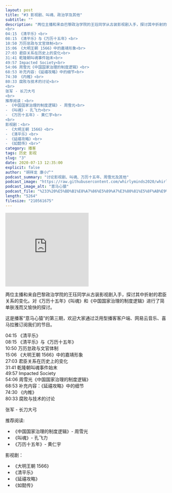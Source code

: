 ```yaml
---
layout: post
title: "#3 影视剧、叫魂、政治学及其他"
subtitle: ""
description: "两位主播和来自巴黎政治学院的王珏同学从古装影视剧入手，探讨其中折射的君臣关系的变化。对《万历十五年》《叫魂》和《中国国家治理的制度逻辑》进行了简单肤浅而又愉快的探讨。<br>
<br>
04:15 《清平乐》<br>
08:15 《清平乐》与《万历十五年》<br>
10:50 万历怠政与文官体制<br>
15:06 《大明王朝 1566》中的嘉靖形象<br>
27:03 君臣关系在历史上的变化<br>
31:41 乾隆朝叫魂事件始末<br>
49:57 Impacted Society<br>
54:06 周雪光《中国国家治理的制度逻辑》<br>
68:53 补充内容:《延禧攻略》中的细节<br>
74:30 《内帷》<br>
80:33 腐败与技术的讨论<br>
<br>
张军 - 长刀大弓
<br>
推荐阅读：<br>
- 《中国国家治理的制度逻辑》- 周雪光<br>
- 《叫魂》- 孔飞力<br>
- 《万历十五年》- 黄仁宇<br>
<br>
影视剧：<br>
- 《大明王朝 1566》<br>
- 《清平乐》<br>
- 《延禧攻略》<br>
- 《如懿传》<br>"
category: 播客
tags: 历史 影视
slug: "3"
date: 2020-07-13 12:35:00 
explicit: false
author: "胡祥龙 康小广"
podcast_summary: "讨论影视剧、叫魂、万历十五年、周雪光及其他"
podcast_image: "https://raw.githubusercontent.com/whirlyminds2020/whirlyminds2020.github.io/master/assets/images/logo.png"
podcast_image_alt: "意马心猿"
podcast_file: "%233%20%E5%BD%B1%E8%A7%86%E5%89%A7%E3%80%81%E5%8F%AB%E9%AD%82%E3%80%81%E6%94%BF%E6%B2%BB%E5%AD%A6%E5%8F%8A%E5%85%B6%E4%BB%96.mp3"
length: "5264"
filesize: "210561675"
---
```


<iframe height="230" width="260" src="https://www.ximalaya.com/thirdparty/player/sound/player.html?id=316366338&type=red" frameborder=0 allowfullscreen></iframe>

两位主播和来自巴黎政治学院的王珏同学从古装影视剧入手，探讨其中折射的君臣关系的变化。对《万历十五年》《叫魂》和《中国国家治理的制度逻辑》进行了简单肤浅而又愉快的探讨。

这是播客“意马心猿”的第三期，欢迎大家通过泛用型播客客户端、网易云音乐、喜马拉雅订阅我们的节目。

04:15 《清平乐》  
08:15 《清平乐》与《万历十五年》  
10:50 万历怠政与文官体制  
15:06 《大明王朝 1566》中的嘉靖形象  
27:03 君臣关系在历史上的变化  
31:41 乾隆朝叫魂事件始末  
49:57 Impacted Society  
54:06 周雪光《中国国家治理的制度逻辑》  
68:53 补充内容：《延禧攻略》中的细节  
74:30 《内帷》  
80:33 腐败与技术的讨论  

张军 - 长刀大弓

推荐阅读:
- 《中国国家治理的制度逻辑》- 周雪光
- 《叫魂》- 孔飞力
- 《万历十五年》- 黄仁宇

影视剧：
- 《大明王朝 1566》
- 《清平乐》
- 《延禧攻略》
- 《如懿传》
